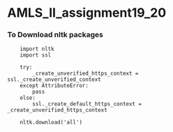 # AMLS_II_assignment19_20

### To Download nltk packages 
        
        import nltk
        import ssl
        
        try:
            _create_unverified_https_context = ssl._create_unverified_context
        except AttributeError:
            pass
        else:
            ssl._create_default_https_context = _create_unverified_https_context
        
        nltk.download('all')